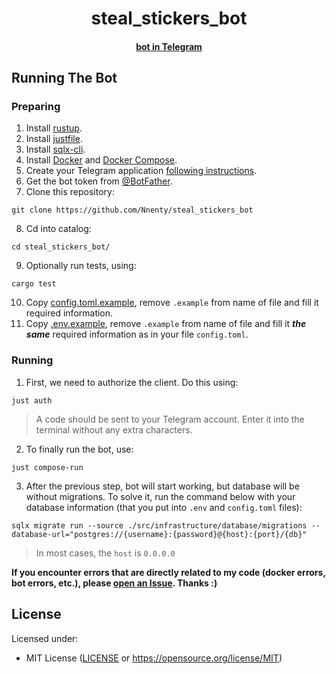 <h1 align="center">steal_stickers_bot</h1>
<div align="center">
        <h4><a href="https://t.me/steal_stickers_bot">bot in Telegram</a>
</div>

<h2> Running The Bot </h2>
<h3>Preparing</h3>

1. Install [rustup](https://www.rust-lang.org/tools/install).
2. Install [justfile](https://github.com/casey/just?tab=readme-ov-file#pre-built-binaries).
3. Install [sqlx-cli](https://github.com/launchbadge/sqlx/blob/main/sqlx-cli/README.md#install).
4. Install [Docker](https://docs.docker.com/get-docker/) and [Docker Compose](https://docs.docker.com/compose/install/).
5. Create your Telegram application [following instructions](https://core.telegram.org/api/obtaining_api_id).
6. Get the bot token from [@BotFather](https://t.me/BotFather).
7. Clone this repository:
```
git clone https://github.com/Nnenty/steal_stickers_bot
```
8. Cd into catalog:
```
cd steal_stickers_bot/
```
9. Optionally run tests, using: 
```
cargo test
```
10. Copy [config.toml.example](./configs/config.toml.example), remove `.example` from name of file and fill it required information.
11. Copy [.env.example](./.env.example), remove `.example` from name of file and fill it ***the same*** required information as in your file `config.toml`.

<h3>Running</h3>

1. First, we need to authorize the client. Do this using:
```
just auth
```
> A code should be sent to your Telegram account. Enter it into the terminal without any extra characters.

2. To finally run the bot, use:
```
just compose-run
```

3. After the previous step, bot will start working, but database will be without migrations. To solve it, run the command below with your database information (that you put into `.env` and `config.toml` files):
```
sqlx migrate run --source ./src/infrastructure/database/migrations --database-url="postgres://{username}:{password}@{host}:{port}/{db}"
```
> In most cases, the `host` is `0.0.0.0`

<strong>If you encounter errors that are directly related to my code (docker errors, bot errors, etc.), please [open an Issue](https://github.com/neocim/steal_stickers_bot/issues/new). Thanks :)</strong>


<h2>License</h2>

Licensed under:
- MIT License ([LICENSE](./LICENSE) or https://opensource.org/license/MIT)
